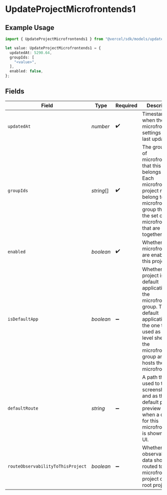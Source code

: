 # UpdateProjectMicrofrontends1

## Example Usage

```typescript
import { UpdateProjectMicrofrontends1 } from "@vercel/sdk/models/updateprojectop.js";

let value: UpdateProjectMicrofrontends1 = {
  updatedAt: 5290.64,
  groupIds: [
    "<value>",
  ],
  enabled: false,
};
```

## Fields

| Field                                                                                                                                                                                                                 | Type                                                                                                                                                                                                                  | Required                                                                                                                                                                                                              | Description                                                                                                                                                                                                           |
| --------------------------------------------------------------------------------------------------------------------------------------------------------------------------------------------------------------------- | --------------------------------------------------------------------------------------------------------------------------------------------------------------------------------------------------------------------- | --------------------------------------------------------------------------------------------------------------------------------------------------------------------------------------------------------------------- | --------------------------------------------------------------------------------------------------------------------------------------------------------------------------------------------------------------------- |
| `updatedAt`                                                                                                                                                                                                           | *number*                                                                                                                                                                                                              | :heavy_check_mark:                                                                                                                                                                                                    | Timestamp when the microfrontends settings were last updated.                                                                                                                                                         |
| `groupIds`                                                                                                                                                                                                            | *string*[]                                                                                                                                                                                                            | :heavy_check_mark:                                                                                                                                                                                                    | The group IDs of microfrontends that this project belongs to. Each microfrontend project must belong to a microfrontends group that is the set of microfrontends that are used together.                              |
| `enabled`                                                                                                                                                                                                             | *boolean*                                                                                                                                                                                                             | :heavy_check_mark:                                                                                                                                                                                                    | Whether microfrontends are enabled for this project.                                                                                                                                                                  |
| `isDefaultApp`                                                                                                                                                                                                        | *boolean*                                                                                                                                                                                                             | :heavy_minus_sign:                                                                                                                                                                                                    | Whether this project is the default application for the microfrontends group. The default application is the one that is used as the top level shell for the microfrontends group and hosts the other microfrontends. |
| `defaultRoute`                                                                                                                                                                                                        | *string*                                                                                                                                                                                                              | :heavy_minus_sign:                                                                                                                                                                                                    | A path that is used to take screenshots and as the default path in preview links when a domain for this microfrontend is shown in the UI.                                                                             |
| `routeObservabilityToThisProject`                                                                                                                                                                                     | *boolean*                                                                                                                                                                                                             | :heavy_minus_sign:                                                                                                                                                                                                    | Whether observability data should be routed to this microfrontend project or a root project.                                                                                                                          |